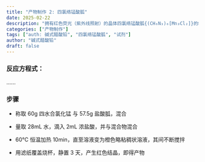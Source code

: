 ```yaml
---
title: "产物制作 2: 四氯络锰酸胍"
date: 2025-02-22
description: "拥有红色荧光（紫外线照射）的晶体四氯络锰酸胍{(CH₆N₃)₆[Mn₃Cl₂]}的制备"
categories: ["产物制作"]
tags: ["auth: 碱式醋酸铅", "四氯络锰酸胍", "试剂"]
author: "碱式醋酸铅"
draft: false
---
```


### 反应方程式：

......

### 步骤

- 称取 60g 四水合氯化锰 与 57.5g 盐酸胍，混合

- 量取 28mL 水，滴入 2mL 浓盐酸，并与混合物混合

- 60℃ 恒温加热 10min，直至溶液变为橙色略粘稠状溶液，其间不断搅拌

- 用滤纸覆盖烧杯，静置 3 天，产生红色结晶，即得产物



